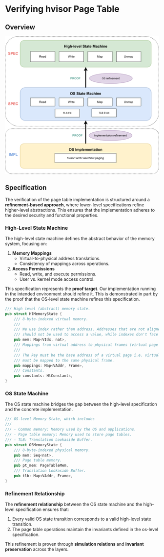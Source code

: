 # Verifying hvisor Page Table

## Overview

![arch](docs/arch.svg)

## Specification

The verification of the page table implementation is structured around a **refinement-based approach**, where lower-level specifications refine higher-level abstractions. This ensures that the implementation adheres to the desired security and functional properties.

### High-Level State Machine

The high-level state machine defines the abstract behavior of the memory system, focusing on:

1. **Memory Mappings**
   - Virtual-to-physical address translations.
   - Consistency of mappings across operations.
2. **Access Permissions**
   - Read, write, and execute permissions.
   - User vs. kernel mode access control.

This specification represents the **proof target**. Our implementation running in the intended environment should refine it. This is demonstrated in part by the proof that the OS-level state machine refines this specification.

```rust
/// High level (abstract) memory state.
pub struct HlMemoryState {
    /// 8-byte-indexed virtual memory.
    ///
    /// We use index rather than address. Addresses that are not aligned to 8-byte boundaries
    /// should not be used to access a value, while indexes don't face this issue.
    pub mem: Map<VIdx, nat>,
    /// Mappings from virtual address to physical frames (virtual page base addr -> physical frame).
    ///
    /// The key must be the base address of a virtual page i.e. virtual range [`key`, `key + frame.size`)
    /// must be mapped to the same physical frame.
    pub mappings: Map<VAddr, Frame>,
    /// Constants.
    pub constants: HlConstants,
}
```

### OS State Machine

The OS state machine bridges the gap between the high-level specification and the concrete implementation.

```rust
/// OS-level Memory State, which includes
///
/// - Common memory: Memory used by the OS and applications.
/// - Page table memory: Memory used to store page tables.
/// - TLB: Translation Lookaside Buffer.
pub struct OSMemoryState {
    /// 8-byte-indexed physical memory.
    pub mem: Seq<nat>,
    /// Page table memory.
    pub pt_mem: PageTableMem,
    /// Translation Lookaside Buffer.
    pub tlb: Map<VAddr, Frame>,
}
```

### Refinement Relationship

The **refinement relationship** between the OS state machine and the high-level specification ensures that:

1. Every valid OS state transition corresponds to a valid high-level state transition.
2. The page table operations maintain the invariants defined in the os-level specification.

This refinement is proven through **simulation relations** and **invariant preservation** across the layers.
